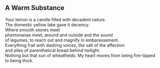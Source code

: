 A Warm Substance
----------------
Your lemon is a candle filled with decadent nature.  
The domestic yellow lake gave it decency.  
Where smooth stones meet  
phemonanas meet, around and outside and the sound  
of legumes, to reach out and magnify in embarassement.  
Everything frail with dashing voices, the salt of the affection  
and piles of parenthetical bread behind twilight.  
Nothing but that sun of wheatfields. My heart moves from being fire-tipped to being thick.  

